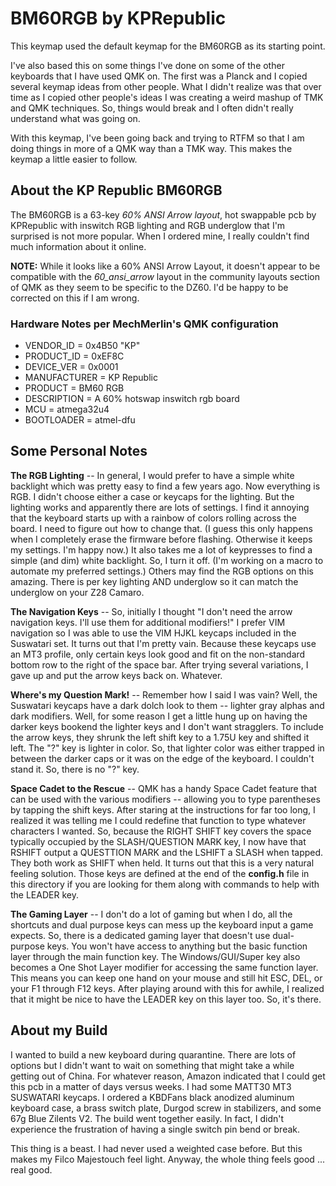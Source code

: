 # BM60RGB by KPRepublic
This keymap used the default keymap for the BM60RGB as its starting point. 

I've also based this on some things I've done on some of the other keyboards that I have used QMK on. The first was a Planck and I copied several keymap ideas from other people. What I didn't realize was that over time as I copied other people's ideas I was creating a weird mashup of TMK and QMK techniques. So, things would break and I often didn't really understand what was going on. 

With this keymap, I've been going back and trying to RTFM so that I am doing things in more of a QMK way than a TMK way. This makes the keymap a little easier to follow.

## About the KP Republic BM60RGB 

The BM60RGB is a 63-key *60% ANSI Arrow layout*, hot swappable pcb by KPRepublic with inswitch RGB lighting and RGB underglow that I'm surprised is not more popular. When I ordered mine, I really couldn't find much information about it online. 

**NOTE:** While it looks like a 60% ANSI Arrow Layout, it doesn't appear to be compatible with the *60_ansi_arrow* layout in the community layouts section of QMK as they seem to be specific to the DZ60. I'd be happy to be corrected on this if I am wrong.

### Hardware Notes per MechMerlin's QMK configuration

- VENDOR_ID = 0x4B50  "KP"
- PRODUCT_ID = 0xEF8C
- DEVICE_VER = 0x0001
- MANUFACTURER = KP Republic
- PRODUCT = BM60 RGB
- DESCRIPTION = A 60% hotswap inswitch rgb board
- MCU = atmega32u4
- BOOTLOADER = atmel-dfu

## Some Personal Notes

**The RGB Lighting** -- In general, I would prefer to have a simple white backlight which was pretty easy to find a few years ago. Now everything is RGB. I didn't choose either a case or keycaps for the lighting. But the lighting works and apparently there are lots of settings. I find it  annoying that the keyboard starts up with a rainbow of colors rolling across the board. I need to figure out how to change that. (I guess this only happens when I completely erase the firmware before flashing. Otherwise it keeps my settings. I'm happy now.) It also takes me a lot of keypresses to find a simple (and dim) white backlight. So, I turn it off. (I'm working on a macro to automate my preferred settings.) Others may find the RGB options on this amazing. There is per key lighting AND underglow so it can match the underglow on your Z28 Camaro.

**The Navigation Keys** -- So, initially I thought "I don't need the arrow navigation keys. I'll use them for additional modifiers!" I prefer VIM navigation so I was able to use the VIM HJKL keycaps included in the Suswatari set. It turns out that I'm pretty vain. Because these keycaps use an MT3 profile, only certain keys look good and fit on the non-standard bottom row to the right of the space bar. After trying several variations, I gave up and put the arrow keys back on. Whatever.

**Where's my Question Mark!** -- Remember how I said I was vain? Well, the Suswatari keycaps have a dark dolch look to them -- lighter gray alphas and dark modifiers. Well, for some reason I get a little hung up on having the darker keys bookend the lighter keys and I don't want stragglers. To include the arrow keys, they shrunk the left shift key to a 1.75U key and shifted it left. The "?" key is lighter in color. So, that lighter color was either trapped in between the darker caps or it was on the edge of the keyboard. I couldn't stand it. So, there is no "?" key. 

**Space Cadet to the Rescue** -- QMK has a handy Space Cadet feature that can be used with the various modifiers -- allowing you to type parentheses by tapping the shift keys. After staring at the instructions for far too long, I realized it was telling me I could redefine that function to type whatever characters I wanted. So, because the RIGHT SHIFT key covers the space typically occupied by the SLASH/QUESTION MARK key, I now have that RSHIFT output a QUESTTION MARK and the LSHIFT a SLASH when tapped. They both work as SHIFT when held. It turns out that this is a very natural feeling solution. Those keys are defined at the end of the **config.h** file in this directory if you are looking for them along with commands to help with the LEADER key.

**The Gaming Layer** -- I don't do a lot of gaming but when I do, all the shortcuts and dual purpose keys can mess up the keyboard input a game expects. So, there is a dedicated gaming layer that doesn't use dual-purpose keys. You won't have access to anything but the basic function layer through the main function key. The Windows/GUI/Super key also becomes a One Shot Layer modifier for accessing the same function layer. This means you can keep one hand on your mouse and still hit ESC, DEL, or your F1 through F12 keys. After playing around with this for awhile, I realized that it might be nice to have the LEADER key on this layer too. So, it's there.

## About my Build

I wanted to build a new keyboard during quarantine. There are lots of options but I didn't want to wait on something that might take a while getting out of China. For whatever reason, Amazon indicated that I could get this pcb in a matter of days versus weeks. I had some MATT30 MT3 SUSWATARI keycaps. I ordered a KBDFans black anodized aluminum keyboard case, a brass switch plate, Durgod screw in stabilizers, and some 67g Blue Zilents V2. The build went together easily. In fact, I didn't experience the frustration of having a single switch pin bend or break.

This thing is a beast. I had never used a weighted case before. But this makes my Filco Majestouch feel light. Anyway, the whole thing feels good ... real good. 


